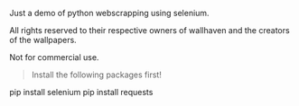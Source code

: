 Just a demo of python webscrapping using selenium.

All rights reserved to their respective owners of wallhaven and the creators of the wallpapers.

Not for commercial use.

> Install the following packages first!

pip install selenium
pip install requests


